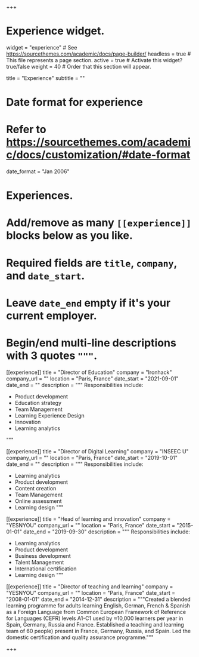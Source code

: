 +++
# Experience widget.
widget = "experience"  # See https://sourcethemes.com/academic/docs/page-builder/
headless = true  # This file represents a page section.
active = true  # Activate this widget? true/false
weight = 40  # Order that this section will appear.

title = "Experience"
subtitle = ""

# Date format for experience
#   Refer to https://sourcethemes.com/academic/docs/customization/#date-format
date_format = "Jan 2006"

# Experiences.
#   Add/remove as many `[[experience]]` blocks below as you like.
#   Required fields are `title`, `company`, and `date_start`.
#   Leave `date_end` empty if it's your current employer.
#   Begin/end multi-line descriptions with 3 quotes `"""`.

[[experience]]
  title = "Director of Education"
  company = "Ironhack"
  company_url = ""
  location = "Paris, France"
  date_start = "2021-09-01"
  date_end = ""
  description = """
  Responsibilities include:
  
  * Product development
  * Education strategy
  * Team Management
  * Learning Experience Design
  * Innovation 
  * Learning analytics

  """

[[experience]]
  title = "Director of Digital Learning"
  company = "INSEEC U"
  company_url = ""
  location = "Paris, France"
  date_start = "2019-10-01"
  date_end = ""
  description = """
  Responsibilities include:
  
  * Learning analytics
  * Product development
  * Content creation
  * Team Management
  * Online assessment
  * Learning design
  """

[[experience]]
  title = "Head of learning and innovation"
  company = "YESNYOU"
  company_url = ""
  location = "Paris, France"
  date_start = "2015-01-01"
  date_end = "2019-09-30"
  description = """
  Responsibilities include:
  
  * Learning analytics
  * Product development
  * Business development
  * Talent Management
  * International certification
  * Learning design
  """

[[experience]]
  title = "Director of teaching and learning"
  company = "YESNYOU"
  company_url = ""
  location = "Paris, France"
  date_start = "2008-01-01"
  date_end = "2014-12-31"
  description = """Created a blended learning programme for adults learning English, German, French & Spanish as a Foreign Language from Common European Framework of Reference for Languages (CEFR) levels A1-C1 used by ≈10,000 learners per year in Spain, Germany, Russia and France. Established a teaching and learning team of 60 people) present in France, Germany, Russia, and Spain. Led the domestic certification and quality assurance programme."""

+++

